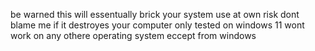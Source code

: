 be warned this will essentually brick your system use at own risk dont blame me if it destroyes your computer
only tested on windows 11 wont work on any othere operating system eccept from windows
